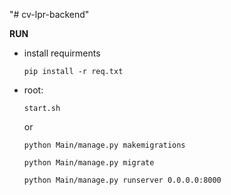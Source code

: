 "# cv-lpr-backend"

**RUN**

-   install requirments

    `pip install -r req.txt`

-   root:

    `start.sh`

    or

    `python Main/manage.py makemigrations`

    `python Main/manage.py migrate`

    `python Main/manage.py runserver 0.0.0.0:8000`
